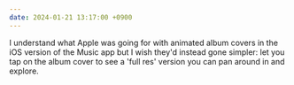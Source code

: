 ```yaml
---
date: 2024-01-21 13:17:00 +0900
---
```


I understand what Apple was going for with animated album covers in the iOS version of the Music app but I wish they'd instead gone simpler: let you tap on the album cover to see a 'full res' version you can pan around in and explore.
